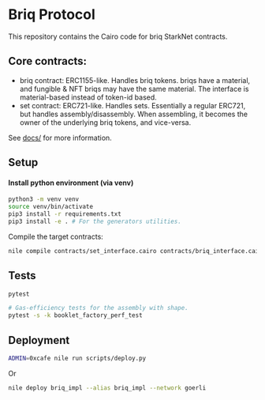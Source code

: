 # Briq Protocol

This repository contains the Cairo code for briq StarkNet contracts.

## Core contracts:

 - briq contract: ERC1155-like. Handles briq tokens. briqs have a material, and fungible & NFT briqs may have the same material. The interface is material-based instead of token-id based.
 - set contract: ERC721-like. Handles sets. Essentially a regular ERC721, but handles assembly/disassembly. When assembling, it becomes the owner of the underlying briq tokens, and vice-versa.

See [docs/](docs/) for more information.

## Setup
#### Install python environment (via venv)
```sh
python3 -m venv venv
source venv/bin/activate
pip3 install -r requirements.txt
pip3 install -e . # For the generators utilities.
```

Compile the target contracts:
```sh
nile compile contracts/set_interface.cairo contracts/briq_interface.cairo contracts/upgrades/proxy.cairo
```
## Tests

```sh
pytest

# Gas-efficiency tests for the assembly with shape.
pytest -s -k booklet_factory_perf_test
```

## Deployment

```sh
ADMIN=0xcafe nile run scripts/deploy.py
```
Or
```sh
nile deploy briq_impl --alias briq_impl --network goerli
```

